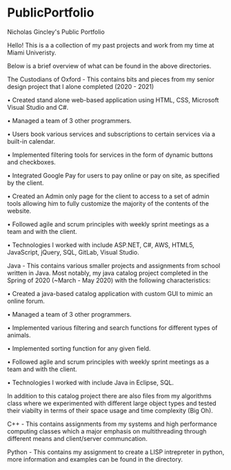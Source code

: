 # PublicPortfolio
Nicholas Gincley's Public Portfolio

Hello! This is a a collection of my past projects and work from my time at Miami Univeristy.

Below is a brief overview of what can be found in the above directories.

The Custodians of Oxford - This contains bits and pieces from my senior design project that I alone completed (2020 - 2021)

•	Created stand alone web-based application using HTML, CSS, Microsoft Visual Studio and C#.

•	Managed a team of 3 other programmers.

•	Users book various services and subscriptions to certain services via a built-in calendar. 

•	Implemented filtering tools for services in the form of dynamic buttons and checkboxes.

•	Integrated Google Pay for users to pay online or pay on site, as specified by the client. 

•	Created an Admin only page for the client to access to a set of admin tools allowing him to fully customize the majority of the contents of the website.

•	Followed agile and scrum principles with weekly sprint meetings as a team and with the client.

•	Technologies I worked with include ASP.NET, C#, AWS, HTML5, JavaScript, jQuery, SQL, GitLab, Visual Studio.

Java - This contains various smaller projects and assignments from school written in Java. 
Most notably, my java catalog project completed in the Spring of 2020 (~March - May 2020) with the following characteristics:

•	Created a java-based catalog application with custom GUI to mimic an online forum.

•	Managed a team of 3 other programmers.

•	Implemented various filtering and search functions for different types of animals.

•	Implemented sorting function for any given field.

•	Followed agile and scrum principles with weekly sprint meetings as a team and with the client.

•	Technologies I worked with include Java in Eclipse, SQL.

In addition to this catalog project there are also files from my algorithms class where we experimented with different large object types and tested their viabilty in terms of their space usage and time complexity (Big Oh).

C++ - This contains assignments from my systems and high performance computing classes which a major emphasis on multithreading through different means and client/server communcation. 

Python - This contains my assignment to create a LISP intrepreter in python, more information and examples can be found in the directory. 


